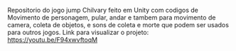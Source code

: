 Repositorio do jogo jump Chilvary feito em Unity com codigos de Movimento de personagem, pular, andar e tambem para movimento de camera, coleta de objetos, e sons de coleta e morte que podem ser usados para outros jogos.
Link para visualizar o projeto: https://youtu.be/F94xwvftoqM
